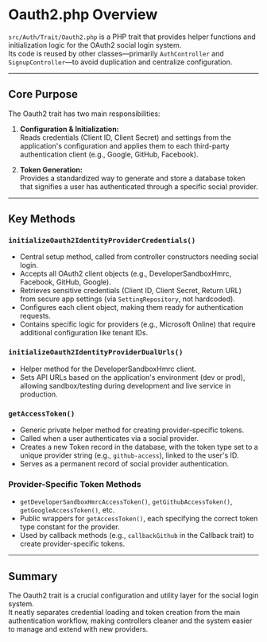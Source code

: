 # Oauth2.php Overview

`src/Auth/Trait/Oauth2.php` is a PHP trait that provides helper functions and initialization logic for the OAuth2 social login system.  
Its code is reused by other classes—primarily `AuthController` and `SignupController`—to avoid duplication and centralize configuration.

---

## Core Purpose

The Oauth2 trait has two main responsibilities:

1. **Configuration & Initialization:**  
   Reads credentials (Client ID, Client Secret) and settings from the application's configuration and applies them to each third-party authentication client (e.g., Google, GitHub, Facebook).

2. **Token Generation:**  
   Provides a standardized way to generate and store a database token that signifies a user has authenticated through a specific social provider.

---

## Key Methods

### `initializeOauth2IdentityProviderCredentials()`
- Central setup method, called from controller constructors needing social login.
- Accepts all OAuth2 client objects (e.g., DeveloperSandboxHmrc, Facebook, GitHub, Google).
- Retrieves sensitive credentials (Client ID, Client Secret, Return URL) from secure app settings (via `SettingRepository`, not hardcoded).
- Configures each client object, making them ready for authentication requests.
- Contains specific logic for providers (e.g., Microsoft Online) that require additional configuration like tenant IDs.

### `initializeOauth2IdentityProviderDualUrls()`
- Helper method for the DeveloperSandboxHmrc client.
- Sets API URLs based on the application's environment (dev or prod), allowing sandbox/testing during development and live service in production.

### `getAccessToken()`
- Generic private helper method for creating provider-specific tokens.
- Called when a user authenticates via a social provider.
- Creates a new Token record in the database, with the token type set to a unique provider string (e.g., `github-access`), linked to the user's ID.
- Serves as a permanent record of social provider authentication.

### Provider-Specific Token Methods
- `getDeveloperSandboxHmrcAccessToken()`, `getGithubAccessToken()`, `getGoogleAccessToken()`, etc.
- Public wrappers for `getAccessToken()`, each specifying the correct token type constant for the provider.
- Used by callback methods (e.g., `callbackGithub` in the Callback trait) to create provider-specific tokens.

---

## Summary

The Oauth2 trait is a crucial configuration and utility layer for the social login system.  
It neatly separates credential loading and token creation from the main authentication workflow, making controllers cleaner and the system easier to manage and extend with new providers.